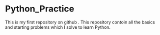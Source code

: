 # Python_Practice
This is my first repository on github . This repository contoin all the basics and starting problems which I solve to learn Python. 
